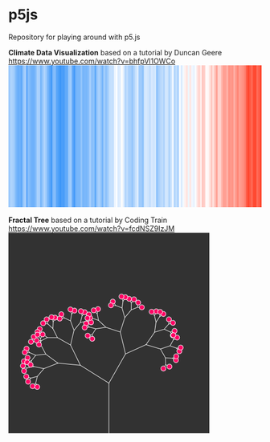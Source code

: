 # p5js
Repository for playing around with p5.js

**Climate Data Visualization** based on a tutorial by Duncan Geere https://www.youtube.com/watch?v=bhfpVl1OWCo
![Climate Data](/ClimateData/climate_data.png)

**Fractal Tree** based on a tutorial by Coding Train https://www.youtube.com/watch?v=fcdNSZ9IzJM
![Fractal Tree](/FractalTree/fractaltree.png)


